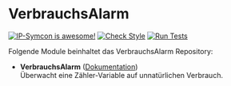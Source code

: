 # VerbrauchsAlarm

[![IP-Symcon is awesome!](https://img.shields.io/badge/IP--Symcon-6.0-blue.svg)](https://www.symcon.de)
[![Check Style](https://github.com/symcon/VerbrauchsAlarm/workflows/Check%20Style/badge.svg)](https://github.com/symcon/VerbrauchsAlarm/actions)
[![Run Tests](https://github.com/symcon/VerbrauchsAlarm/workflows/Run%20Tests/badge.svg)](https://github.com/symcon/VerbrauchsAlarm/actions)

Folgende Module beinhaltet das VerbrauchsAlarm Repository:

- __VerbrauchsAlarm__ ([Dokumentation](https://www.symcon.de/de/service/dokumentation/modulreferenz/verbrauchsalarm/))  
	Überwacht eine Zähler-Variable auf unnatürlichen Verbrauch. 
